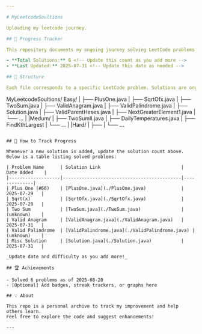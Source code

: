 ```yaml
---

# MyLeetcodeSoultions

Uploading my leetcode journey.

## 🚀 Progress Tracker

This repository documents my ongoing journey solving LeetCode problems. Every time I add a new solution, this README will be updated to reflect my current progress.

- **Total Solutions:** 6 <!-- Update this count as you add more -->
- **Last Updated:** 2025-07-31 <!-- Update this date as needed -->

## 📁 Structure

Each file corresponds to a specific LeetCode problem. Solutions are organized by problem name or number for easy navigation.

```
MyLeetcodeSoultions/
Easy/
|  ├── PlusOne.java
|  ├── SqrtOfx.java
|  ├── TwoSum.java
|  ├── ValidAnagram.java
|  ├── ValidPalindrome.java
|  ├── Solution.java
|  ├── ValidParentHeses.java
|  ├── NextGreaterElement1.java
|  └── ...
|
|Medum/
|  ├── TwoSumII.java
|  ├── DailyTemperatures.java
|  ├── FindKthLargest
|  └── ...
|
|Hard/
|  ├── 
|  └── ...
```

## 📝 How to Track Progress

Whenever a new solution is added, update the solution count above.  
Below is a table listing solved problems:

| Problem Name      | Solution Link                              | Date Added    |
|-------------------|--------------------------------------------|--------------|
| Plus One (#66)    | [PlusOne.java](./PlusOne.java)             | 2025-07-29   |
| Sqrt(x)           | [SqrtOfx.java](./SqrtOfx.java)             | 2025-07-29   |
| Two Sum           | [TwoSum.java](./TwoSum.java)               | (unknown)    |
| Valid Anagram     | [ValidAnagram.java](./ValidAnagram.java)   | 2025-07-31   |
| Valid Palindrome  | [ValidPalindrome.java](./ValidPalindrome.java) | (unknown)    |
| Misc Solution     | [Solution.java](./Solution.java)           | 2025-07-31   |

_Update date and difficulty as you add more!_

## 🏆 Achievements

- Solved 6 problems as of 2025-08-20
- [Optional] Add badges, streak trackers, or graphs here

## 💡 About

This repo is a personal archive to track my improvement and help others learn.  
Feel free to explore the code and suggest enhancements!

---
```


